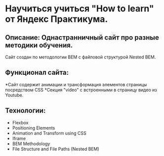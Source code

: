 # Научиться учиться   "How to learn" от Яндекс Практикума.

##  Описание: Однастранничный сайт про разные методики обучения.
Сайт создан по методологии BEM с файловой структурой Nested BEM.

## Функционал сайта:

*Сайт содержит анимации и трансформация элементов страницы посредством CSS 
*Секция "video" с встроенными в страницу видео из Youtube.

##  Технологии: 

* Flexbox 
* Positioning Elements 
* Animation and Transform using CSS 
* Iframe
* BEM Methodology 
* File Structure and File Paths (Nested BEM) 
 